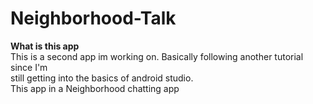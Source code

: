 # Neighborhood-Talk

**What is this app**
<br>
This is a second app im working on. Basically following another tutorial since I'm 
<br>
still getting into the basics of android studio.
<br>
This app in a Neighborhood chatting app
